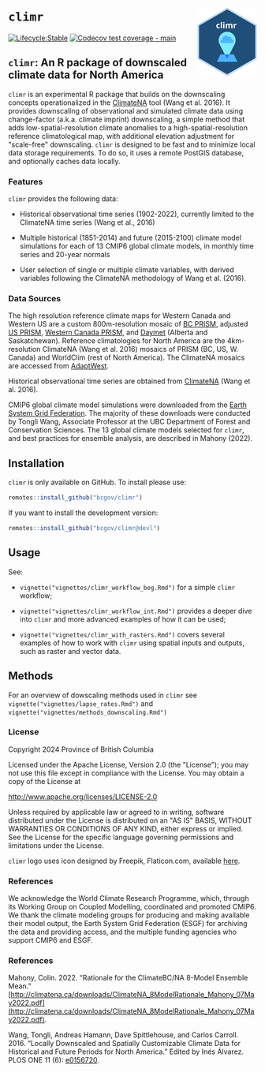 # `climr` <img src="logo.svg" align="right" alt="" width="120"/>

<!-- badges: start -->

[![Lifecycle:Stable](https://img.shields.io/badge/Lifecycle-Stable-339999)](Redirect-URL) [![Codecov test coverage - main](https://codecov.io/gh/bcgov/climr/branch/main/graph/badge.svg)](https://app.codecov.io/gh/bcgov/climr/?branch=main)

<!-- badges: end -->

## `climr`: An R package of downscaled climate data for North America

`climr` is an experimental R package that builds on the downscaling concepts operationalized in the <a href='https://climatena.ca/' target='_blank'>ClimateNA</a> tool (Wang et al. 2016).
It provides downscaling of observational and simulated climate data using change-factor (a.k.a. climate imprint) downscaling, a simple method that adds low-spatial-resolution climate anomalies to a high-spatial-resolution reference climatological map, with additional elevation adjustment for "scale-free" downscaling.
`climr` is designed to be fast and to minimize local data storage requirements.
To do so, it uses a remote PostGIS database, and optionally caches data locally.

### Features

`climr` provides the following data:

-   Historical observational time series (1902-2022), currently limited to the ClimateNA time series (Wang et al., 2016)

-   Multiple historical (1851-2014) and future (2015-2100) climate model simulations for each of 13 CMIP6 global climate models, in monthly time series and 20-year normals

-   User selection of single or multiple climate variables, with derived variables following the ClimateNA methodology of Wang et al. (2016).

### Data Sources

The high resolution reference climate maps for Western Canada and Western US are a custom 800m-resolution mosaic of [BC PRISM](https://www.pacificclimate.org/data/prism-climatology-and-monthly-timeseries), adjusted [US PRISM](https://prism.oregonstate.edu/normals/), [Western Canada PRISM](https://prism.oregonstate.edu/projects/canw.php), and [Daymet](https://daymet.ornl.gov/overview) (Alberta and Saskatchewan). 
Reference climatologies for North America are the 4km-resolution ClimateNA (Wang et al. 2016) mosaics of PRISM (BC, US, W. Canada) and WorldClim (rest of North America).
The ClimateNA mosaics are accessed from [AdaptWest](https://adaptwest.databasin.org/pages/adaptwest-climatena/).

Historical observational time series are obtained from [ClimateNA](https://climatena.ca/) (Wang et al. 2016).

CMIP6 global climate model simulations were downloaded from the [Earth System Grid Federation](https://aims2.llnl.gov/search/cmip6). The majority of these downloads were conducted by Tongli Wang, Associate Professor at the UBC Department of Forest and Conservation Sciences.
The 13 global climate models selected for `climr`, and best practices for ensemble analysis, are described in Mahony (2022).

## Installation

`climr` is only available on GitHub. To install please use:

``` r
remotes::install_github("bcgov/climr")
```

If you want to install the development version:

``` r
remotes::install_github("bcgov/climr@devl")
```

## Usage

See:

-   `vignette("vignettes/climr_workflow_beg.Rmd")` for a simple `climr` workflow;

-   `vignette("vignettes/climr_workflow_int.Rmd")` provides a deeper dive into `climr`
and more advanced examples of how it can be used;

-   `vignette("vignettes/climr_with_rasters.Rmd")` covers several examples of how 
to work with `climr` using spatial inputs and outputs, such as raster and vector data.

## Methods

For an overview of dowscaling methods used in `climr` see `vignette("vignettes/lapse_rates.Rmd")`
and `vignette("vignettes/methods_downscaling.Rmd")`

### License

Copyright 2024 Province of British Columbia

Licensed under the Apache License, Version 2.0 (the "License"); you may not use this file except in compliance with the License.
You may obtain a copy of the License at

<http://www.apache.org/licenses/LICENSE-2.0>

Unless required by applicable law or agreed to in writing, software distributed under the License is distributed on an "AS IS" BASIS, WITHOUT WARRANTIES OR CONDITIONS OF ANY KIND, either express or implied.
See the License for the specific language governing permissions and limitations under the License.

`climr` logo uses icon designed by Freepik, Flaticon.com, available [here](https://www.flaticon.com/free-icon/pin_6093139).

### References

We acknowledge the World Climate Research Programme, which, through its Working Group on Coupled Modelling, coordinated and promoted CMIP6. We thank the climate modeling groups for producing and making available their model output, the Earth System Grid Federation (ESGF) for archiving the data and providing access, and the multiple funding agencies who support CMIP6 and ESGF. 

### References

Mahony, Colin. 2022. “Rationale for the ClimateBC/NA 8-Model Ensemble Mean.” [http://climatena.ca/downloads/ClimateNA_8ModelRationale_Mahony_07May2022.pdf](http://climatena.ca/downloads/ClimateNA_8ModelRationale_Mahony_07May2022.pdf).

Wang, Tongli, Andreas Hamann, Dave Spittlehouse, and Carlos Carroll. 2016. “Locally Downscaled and Spatially Customizable Climate Data for Historical and Future Periods for North America.” Edited by Inés Álvarez. PLOS ONE 11 (6): [e0156720](https://doi.org/10.1371/journal.pone.0156720).